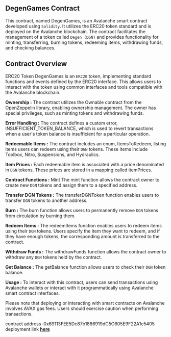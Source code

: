 ## DegenGames Contract

This contract, named DegenGames, is an Avalanche smart contract developed using `Solidity`. It utilizes the ERC20 token standard and is deployed on the Avalanche blockchain. The contract facilitates the management of a token called `Degen (DGN)` and provides functionality for minting, transferring, burning tokens, redeeming items, withdrawing funds, and checking balances.

## Contract Overview

ERC20 Token
DegenGames is an `ERC20` token, implementing standard functions and events defined by the ERC20 interface. This allows users to interact with the token using common interfaces and tools compatible with the Avalanche blockchain.

**Ownership :**
The contract utilizes the Ownable contract from the OpenZeppelin library, enabling ownership management. The owner has special privileges, such as minting tokens and withdrawing funds.

**Error Handling :**
The contract defines a custom error, INSUFFICIENT_TOKEN_BALANCE, which is used to revert transactions when a user's token balance is insufficient for a particular operation.

**Redeemable Items :**
The contract includes an enum, ItemsToRedeem, listing items users can redeem using their `DGN` tokens. These items include Toolbox, Nitro, Suspensions, and Hydraulics.

**Item Prices :**
Each redeemable item is associated with a price denominated in `DGN` tokens. These prices are stored in a mapping called itemPrices.

**Contract Functions :**
Mint
The mint function allows the contract owner to create new `DGN` tokens and assign them to a specified address.

**Transfer DGN Tokens :**
The transferDGNToken function enables users to transfer `DGN` tokens to another address.

**Burn :**
The burn function allows users to permanently remove `DGN` tokens from circulation by burning them.

**Redeem Items :**
The redeemItems function enables users to redeem items using their `DGN` tokens. Users specify the item they want to redeem, and if they have enough tokens, the corresponding amount is transferred to the contract.

**Withdraw Funds :**
The withdrawFunds function allows the contract owner to withdraw any `DGN` tokens held by the contract.

**Get Balance :**
The getBalance function allows users to check their `DGN` token balance.

**Usage :**
To interact with this contract, users can send transactions using Avalanche wallets or interact with it programmatically using Avalanche smart contract interfaces.

Please note that deploying or interacting with smart contracts on Avalanche involves AVAX gas fees. Users should exercise caution when performing transactions.

contract address :0x69113FEE5Dc87b1886919dC5C605E9F22A1e5405
deployment link <a href="https://testnet.avascan.info/blockchain/all/address/0x69113FEE5Dc87b1886919dC5C605E9F22A1e5405">**here**</a>
